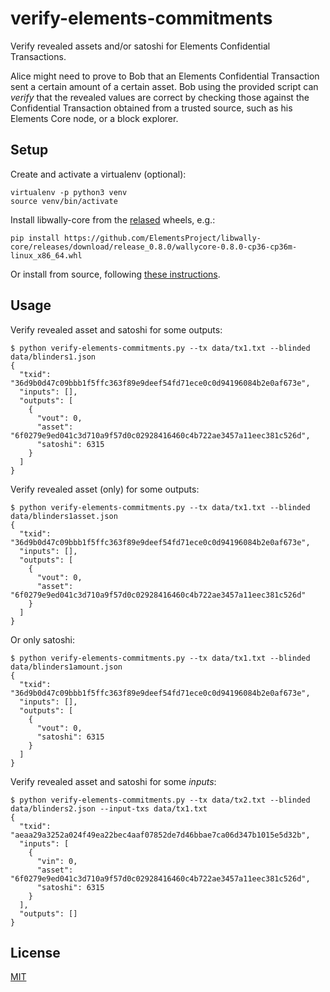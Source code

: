 # verify-elements-commitments

Verify revealed assets and/or satoshi for Elements Confidential Transactions.

Alice might need to prove to Bob that an Elements Confidential Transaction sent a certain amount of a certain asset.
Bob using the provided script can _verify_ that the revealed values are correct by checking those against the Confidential Transaction obtained from a trusted source, such as his Elements Core node, or a block explorer.

## Setup

Create and activate a virtualenv (optional):

    virtualenv -p python3 venv
    source venv/bin/activate

Install libwally-core from the
[relased](https://github.com/ElementsProject/libwally-core/releases) wheels, e.g.:

    pip install https://github.com/ElementsProject/libwally-core/releases/download/release_0.8.0/wallycore-0.8.0-cp36-cp36m-linux_x86_64.whl

Or install from source, following
[these instructions](https://github.com/ElementsProject/libwally-core#python).

## Usage

Verify revealed asset and satoshi for some outputs:

```
$ python verify-elements-commitments.py --tx data/tx1.txt --blinded data/blinders1.json
{
  "txid": "36d9b0d47c09bbb1f5ffc363f89e9deef54fd71ece0c0d94196084b2e0af673e",
  "inputs": [],
  "outputs": [
    {
      "vout": 0,
      "asset": "6f0279e9ed041c3d710a9f57d0c02928416460c4b722ae3457a11eec381c526d",
      "satoshi": 6315
    }
  ]
}
```

Verify revealed asset (only) for some outputs:

```
$ python verify-elements-commitments.py --tx data/tx1.txt --blinded data/blinders1asset.json
{
  "txid": "36d9b0d47c09bbb1f5ffc363f89e9deef54fd71ece0c0d94196084b2e0af673e",
  "inputs": [],
  "outputs": [
    {
      "vout": 0,
      "asset": "6f0279e9ed041c3d710a9f57d0c02928416460c4b722ae3457a11eec381c526d"
    }
  ]
}
```

Or only satoshi:

```
$ python verify-elements-commitments.py --tx data/tx1.txt --blinded data/blinders1amount.json
{
  "txid": "36d9b0d47c09bbb1f5ffc363f89e9deef54fd71ece0c0d94196084b2e0af673e",
  "inputs": [],
  "outputs": [
    {
      "vout": 0,
      "satoshi": 6315
    }
  ]
}
```

Verify revealed asset and satoshi for some _inputs_:

```
$ python verify-elements-commitments.py --tx data/tx2.txt --blinded data/blinders2.json --input-txs data/tx1.txt
{
  "txid": "aeaa29a3252a024f49ea22bec4aaf07852de7d46bbae7ca06d347b1015e5d32b",
  "inputs": [
    {
      "vin": 0,
      "asset": "6f0279e9ed041c3d710a9f57d0c02928416460c4b722ae3457a11eec381c526d",
      "satoshi": 6315
    }
  ],
  "outputs": []
}
```

## License

[MIT](LICENSE)
